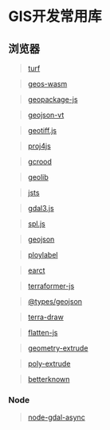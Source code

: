 # GIS开发常用库


## 浏览器

> [turf](https://turfjs.org/)

> [geos-wasm](https://chrispahm.github.io/geos-wasm/)

> [geopackage-js](https://github.com/ngageoint/geopackage-js)

> [geojson-vt](https://github.com/mapbox/geojson-vt)

> [geotiff.js](https://github.com/geotiffjs/geotiff.js)

> [proj4js](http://proj4js.org/)

> [gcrood](https://github.com/hujiulong/gcoord)

> [geolib](https://github.com/manuelbieh/geolib)

> [jsts](https://github.com/bjornharrtell/jsts)

> [gdal3.js](https://github.com/bugra9/gdal3.js)

> [spl.js](https://github.com/jvail/spl.js)

> [geojson](https://github.com/mapbox/geojson)

> [ploylabel](https://github.com/mapbox/polylabel)

> [earct](https://github.com/mapbox/earcut)

> [terraformer-js](https://github.com/terraformer-js/terraformer)

> [@types/geojson](https://www.npmjs.com/package/@types/geojson)

> [terra-draw](https://github.com/JamesLMilner/terra-draw)

> [flatten-js](https://github.com/alexbol99/flatten-js)

> [geometry-extrude](https://github.com/pissang/geometry-extrude)

> [poly-extrude](https://github.com/deyihu/poly-extrude)

> [betterknown](https://github.com/placemark/betterknown)

### Node

> [node-gdal-async](https://github.com/mmomtchev/node-gdal-async)

